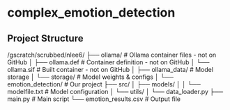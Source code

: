 # complex_emotion_detection

## Project Structure
/gscratch/scrubbed/nlee6/
├── ollama/                    # Ollama container files - not on GitHub
│   ├── ollama.def            # Container definition - not on GitHub
│   └── ollama.sif            # Built container - not on GitHub
│
├── ollama_data/              # Model storage
│   └── storage/              # Model weights & configs
│
└── emotion_detection/        # Our project
    ├── src/
    │   ├── models/
    │   │   └── modelfile.txt # Model configuration
    │   └── utils/
    │       └── data_loader.py
    ├── main.py               # Main script
    └── emotion_results.csv   # Output file